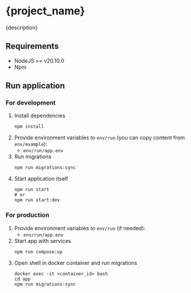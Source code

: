 # {project_name}

{description}

## Requirements
* NodeJS >= v20.10.0
* Npm

## Run application

### For development
1. Install dependencies
    ```shell
    npm install
    ```
2. Provide environment variables to `env/run` (you can copy content from `env/example`):
    * `env/run/app.env`
3. Run migrations
   ```shell
   npm run migrations:sync
   ```
4. Start application itself
    ```shell
    npm run start
    # or
    npm run start:dev
    ```

### For production
1. Provide environment variables to `env/run` (if needed):
    * `env/run/app.env`
2. Start app with services
    ```shell
    npm run compose:up
    ```
3. Open shell in docker container and run migrations
   ```shell
   docker exec -it <container_id> bash
   cd app
   npm run migrations:sync
   ```
